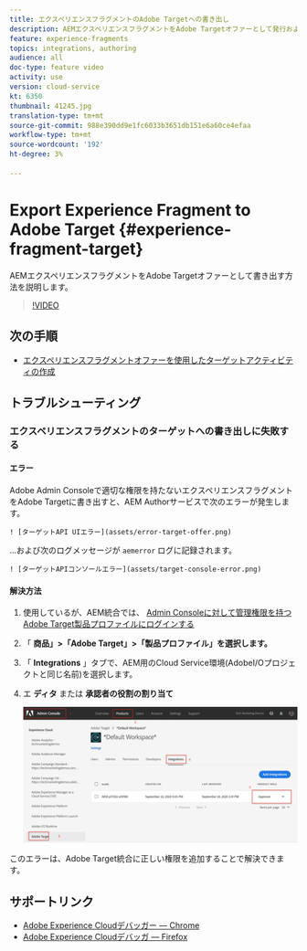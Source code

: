 ```yaml
---
title: エクスペリエンスフラグメントのAdobe Targetへの書き出し
description: AEMエクスペリエンスフラグメントをAdobe Targetオファーとして発行および書き出す方法について説明します。
feature: experience-fragments
topics: integrations, authoring
audience: all
doc-type: feature video
activity: use
version: cloud-service
kt: 6350
thumbnail: 41245.jpg
translation-type: tm+mt
source-git-commit: 988e390dd9e1fc6033b3651db151e6a60ce4efaa
workflow-type: tm+mt
source-wordcount: '192'
ht-degree: 3%

---
```



# Export Experience Fragment to Adobe Target {#experience-fragment-target}

AEMエクスペリエンスフラグメントをAdobe Targetオファーとして書き出す方法を説明します。

>[!VIDEO](https://video.tv.adobe.com/v/41245?quality=12&learn=on)

## 次の手順

+ [エクスペリエンスフラグメントオファーを使用したターゲットアクティビティの作成](./create-target-activity.md)

## トラブルシューティング

### エクスペリエンスフラグメントのターゲットへの書き出しに失敗する

#### エラー

Adobe Admin Consoleで適切な権限を持たないエクスペリエンスフラグメントをAdobe Targetに書き出すと、AEM Authorサービスで次のエラーが発生します。

    ! [ターゲットAPI UIエラー](assets/error-target-offer.png)

...および次のログメッセージが `aemerror` ログに記録されます。

    ! [ターゲットAPIコンソールエラー](assets/target-console-error.png)

#### 解決方法

1. 使用しているが、AEM統合では、 [Admin Consoleに対して管理権限を持つAdobe Target製品プロファイルにログインする](https://adminconsole.adobe.com/)
2. 「 __商品」>「Adobe Target」>「製品プロファイル」を選択します。__
3. 「 __Integrations__ 」タブで、AEM用のCloud Service環境(AdobeI/Oプロジェクトと同じ名前)を選択します。
4. エ __ディタ__ または __承認者の役割の割り当て__

   ![ターゲットAPIエラー](assets/target-permissions.png)

このエラーは、Adobe Target統合に正しい権限を追加することで解決できます。

## サポートリンク

+ [Adobe Experience Cloudデバッガー — Chrome](https://chrome.google.com/webstore/detail/adobe-experience-cloud-de/ocdmogmohccmeicdhlhhgepeaijenapj)
+ [Adobe Experience Cloudデバッガ — Firefox](https://addons.mozilla.org/en-US/firefox/addon/adobe-experience-platform-dbg/)